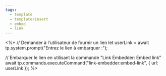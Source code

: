 ```yaml
---
tags:
  - template
  - template/insert
  - embed
  - link
---
```

<%*
// Demander à l'utilisateur de fournir un lien
let userLink = await tp.system.prompt("Entrez le lien à embarquer :");

// Embarquer le lien en utilisant la commande "Link Embedder: Embed link"
await tp.commands.executeCommand("link-embedder:embed-link", { url: userLink });
%>
